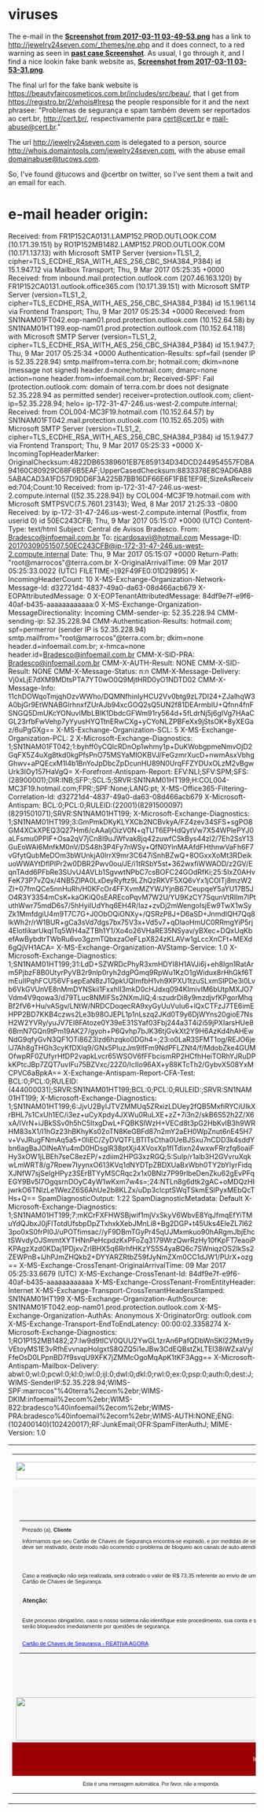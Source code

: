 # viruses

The e-mail in the **[Screenshot from 2017-03-11 03-49-53.png]()** has a link to http://jewelry24seven.com/_themes/ne.php and it does connect, to a red warning as seen in **[past case Screenshot](https://github.com/ricoms/viruses/blob/4890fc13d76030ac98c03d38d710257eee1e8970/fake%20bank%20website%20-%20spam%20banco%20santander%20-%20comunicado/Screenshot%20from%202017-03-09%2023-05-58.png)**. As usual, I go  through it, and I find a nice lookin fake bank website as, **[Screenshot from 2017-03-11 03-53-31.png]()**.

The final url for the fake bank website is https://beautyfaircosmeticos.com.br/includes/src/beau/, that I get from https://registro.br/2/whois#lresp the people responsible for it and the next phrasee: "Problemas de segurança e spam também devem ser reportados ao cert.br, http://cert.br/, respectivamente para cert@cert.br e mail-abuse@cert.br."

The url http://jewelry24seven.com is delegated to a person, source http://whois.domaintools.com/jewelry24seven.com,
with the abuse email domainabuse@tucows.com.

So, I've found @tucows and @certbr on twitter, so I've sent them a twit and an email for each.

# e-mail header origin:

Received: from FR1P152CA0131.LAMP152.PROD.OUTLOOK.COM (10.171.39.151) by
 RO1P152MB1482.LAMP152.PROD.OUTLOOK.COM (10.171.137.13) with Microsoft SMTP
 Server (version=TLS1_2, cipher=TLS_ECDHE_RSA_WITH_AES_256_CBC_SHA384_P384) id
 15.1.947.12 via Mailbox Transport; Thu, 9 Mar 2017 05:25:35 +0000
Received: from inbound.mail.protection.outlook.com (207.46.163.120) by
 FR1P152CA0131.outlook.office365.com (10.171.39.151) with Microsoft SMTP
 Server (version=TLS1_2, cipher=TLS_ECDHE_RSA_WITH_AES_256_CBC_SHA384_P384) id
 15.1.961.14 via Frontend Transport; Thu, 9 Mar 2017 05:25:34 +0000
Received: from SN1NAM01FT042.eop-nam01.prod.protection.outlook.com
 (10.152.64.58) by SN1NAM01HT199.eop-nam01.prod.protection.outlook.com
 (10.152.64.118) with Microsoft SMTP Server (version=TLS1_2,
 cipher=TLS_ECDHE_RSA_WITH_AES_256_CBC_SHA384_P384) id 15.1.947.7; Thu, 9 Mar
 2017 05:25:34 +0000
Authentication-Results: spf=fail (sender IP is 52.35.228.94)
 smtp.mailfrom=terra.com.br; hotmail.com; dkim=none (message not signed)
 header.d=none;hotmail.com; dmarc=none action=none
 header.from=infoemail.com.br;
Received-SPF: Fail (protection.outlook.com: domain of terra.com.br does not
 designate 52.35.228.94 as permitted sender) receiver=protection.outlook.com;
 client-ip=52.35.228.94; helo= ip-172-31-47-246.us-west-2.compute.internal;
Received: from COL004-MC3F19.hotmail.com (10.152.64.57) by
 SN1NAM01FT042.mail.protection.outlook.com (10.152.65.205) with Microsoft SMTP
 Server (version=TLS1_2, cipher=TLS_ECDHE_RSA_WITH_AES_256_CBC_SHA384_P384) id
 15.1.947.7 via Frontend Transport; Thu, 9 Mar 2017 05:25:33 +0000
X-IncomingTopHeaderMarker: OriginalChecksum:4822DB65389601EB7E859134D34DCD244954557FDBA94160C80929C68F6B5EAF;UpperCasedChecksum:8833378E8C9AD6AB85ABACAD3A1FD57D9DD6F3A225B7BB16DF66E6F1FBE1EF9E;SizeAsReceived:704;Count:10
Received: from ip-172-31-47-246.us-west-2.compute.internal ([52.35.228.94]) by COL004-MC3F19.hotmail.com with Microsoft SMTPSVC(7.5.7601.23143);
	 Wed, 8 Mar 2017 21:25:33 -0800
Received: by ip-172-31-47-246.us-west-2.compute.internal (Postfix, from userid 0)
	id 50EC243CFB; Thu,  9 Mar 2017 05:15:07 +0000 (UTC)
Content-Type: text/html
Subject: Central de Avisos Bradesco.
From: <Bradesco@infoemail.com.br>
To: <ricardosavii@hotmail.com>
Message-ID: <20170309051507.50EC243CFB@ip-172-31-47-246.us-west-2.compute.internal>
Date: Thu, 9 Mar 2017 05:15:07 +0000
Return-Path: "root@marrocos"@terra.com.br
X-OriginalArrivalTime: 09 Mar 2017 05:25:33.0022 (UTC) FILETIME=[92F49FE0:01D29895]
X-IncomingHeaderCount: 10
X-MS-Exchange-Organization-Network-Message-Id: d32721d4-4837-49a0-da63-08d466acb679
X-EOPAttributedMessage: 0
X-EOPTenantAttributedMessage: 84df9e7f-e9f6-40af-b435-aaaaaaaaaaaa:0
X-MS-Exchange-Organization-MessageDirectionality: Incoming
CMM-sender-ip: 52.35.228.94
CMM-sending-ip: 52.35.228.94
CMM-Authentication-Results: hotmail.com; spf=permerror (sender IP is
 52.35.228.94) smtp.mailfrom="root@marrocos"@terra.com.br; dkim=none
 header.d=infoemail.com.br; x-hmca=none header.id=Bradesco@infoemail.com.br
CMM-X-SID-PRA: Bradesco@infoemail.com.br
CMM-X-AUTH-Result: NONE
CMM-X-SID-Result: NONE
CMM-X-Message-Status: n:n
CMM-X-Message-Delivery: Vj0xLjE7dXM9MDtsPTA7YT0wO0Q9MjtHRD0yO1NDTD02
CMM-X-Message-Info: 11chDOWqoTmjqhOzvWWho/DQMNfhinIyHCU2Vv0btg9zL7DI24+ZJalhqW3A0bjGr9EtWNABGlrhnxfZUrAJb94xcGOQ2sQ5UN2f81DEArmblU+Qfnn4fnFSNGQ5DmUKcYONuvIMbLBlK1DbdcGFWm91ry564d+5fLdrNj5j6gIVg7HAaCGL23rfbFwVehp7yYyusHYQTtnERwCXg+yCYoNLZPBFeXx9jStsOK+8yXEGaz/6uPgGXg==
X-MS-Exchange-Organization-SCL: 5
X-MS-Exchange-Organization-PCL: 2
X-Microsoft-Exchange-Diagnostics: 1;SN1NAM01FT042;1:byhff0yCQlcRDnOp1whmy1p+DuKWobgpmeNmvOjD2GqFX5Z4uXg8tkd0kgPfsPnO75MSYaMIOKBVJ/FeGzmrXucD+nwmAsxVbhgGhwv+aPQEcxM1l4b1BnYoJpDbcZpDcunHU89N0UrqFFZYDUxOLzM2vBgwUrk3IOy157HaVgQ=
X-Forefront-Antispam-Report: EFV:NLI;SFV:SPM;SFS:(28900001);DIR:INB;SFP:;SCL:5;SRVR:SN1NAM01HT199;H:COL004-MC3F19.hotmail.com;FPR:;SPF:None;LANG:pt;
X-MS-Office365-Filtering-Correlation-Id: d32721d4-4837-49a0-da63-08d466acb679
X-Microsoft-Antispam: BCL:0;PCL:0;RULEID:(22001)(8291500097)(8291501071);SRVR:SN1NAM01HT199;
X-Microsoft-Exchange-Diagnostics: 1;SN1NAM01HT199;3:GmPmkDKyKLYXCb2NCBvkyA/FZ4zev34SFS+sgPO8GM4XCkXPEQ3Q27Hm6/cAAaljOizV0N+qTUT6EPHdQytVw7X54WPlePYJ0aLFsmu0PPIF+Osa2qV7jCn8l9uJWfvak8jq42zuwfCSkBys44zl2/7Eh2SsY13GuEoWAI6MnfkM0nV/DS48h3P4Fy7nWSy+QfN0YlnMAAfdFHthnwVaFh6F7vGfytQubMeDOm3bWUnkjA0lrrX9mr3C647iSnhBZwQ+8OGxxXoMt3RDeikuoWWAYtDflPlPr2w0DBR2Pwv0ou/JE/i1tRSbY5st+362wxfiWWAOD/z2GV/EqnTAdd6PFbRe3SUvU4AVLb1SgvwtNPbC7csBOFC24GOdRfKi;25:5IxZ0AHvFeK73P7vZQx/4NB5ZlPA0LxDeyRyftz9LZhQzRKVF5XQ6vYx1jCOlTj8mzW2ZI+07fmQCe5nnHuRh/H0KFcOr4FFXvmMZYWJYjnB67CeupqeY5aYU17B5JO4R3Y3354mCsK+kaOKiQ0sEAREcoPqvM7W2U/YU9KzCY7SqunVtRIlm7lPtuthWwr75mdD6s7/5hHyiIUdYhq6EH4R/Iaz+zvDj2mWengoIsjEw9TwX1wSyZk1MmfdgiU4m9T7C7G+J0ObOQiONXy+/QSRzP8J+D6aSD+JnmdIQH7Qq8lkWh2r/rW1BUR+gCa3sVd7dgs7bx75V3x+Vd5v7+qDlaoHmUC0RRmgYiP5rj4ElotIikarUkqITq5WH4aZTBh1Y1/Xo4o26VHaRE35NSyav/yBXec+DQxUqKbefAwBybdtrTWbRu6vo3gzmTQbxzaOeFLpX824zKLAVw1gLccXnCFt+MEXd6gQjVH1ACA=
X-MS-Exchange-Organization-AVStamp-Service: 1.0
X-Microsoft-Exchange-Diagnostics: 1;SN1NAM01HT199;31:LdD+SZWRDcPhyR3xmHDYI8H1AVJi6j+eh8Ign1RatArm5PjbzF8B0UtyrPyVB2r9nlp0ryh2dgPGmq9RpWu1KzO1gWidux8rHhGkf6TmEuIIPqhFCU56VFsepEaN8zJ1QpkUQImfbH1vh9XPXU1tzuSLxmSIPDe3i0Lvb6VkGVUnVE8nMmDYNSkii1FxxhII3mkD0cHJdxq094KImivIM6bUtpMXJO7Vdm4V9qowa3/d79TLuc8NMIFSs2NXmJlQ;4:szudrDi8y9mzdjvfKPgorMhqBf2fV6+Hu/vASgv/LNtW/NRDCDoqecRA9xyGyUuVuIu6+lQxCTFzJ7TE6imEHPP2BD7KKB4czws2Le3b98OJEPL1p1nLszq2JKd0T9y6DjWYns20gioE7NsH2W2YVRy/yuJV7EI8FAtoze0Y39eE31SYaf03Fbj244a3T4i2i59jPXIarsHUe86BmN7GQn9tPm19AK27/gyoh+P6Qvhp7bJK36tjGvkXt2Y9H6AzKd4hAHEwNdG9qfyGvN3QF1OTi86Z3lzd6hzqko0DGh4=;23:o0LaR3SFMT1og/REJO6jelJ7Ah8gTHGh3cyKfDXIq9/GNx5PluzJm9IfFm9NdPFLZNt4/f/MdobZke4GUMOfwpRF0ZUfyrHfDP2vapkLvcr65WSOV6fFFbcismRP2HCfhHeiTORhYJRuDPkKPtcJBp7ZQT7uvIFu75BZVxc/22Z0/IcIIo96AX+y88KTcTh2/GybvX508YxMCPVC6aBpkA==
X-Exchange-Antispam-Report-CFA-Test: BCL:0;PCL:0;RULEID:(444000031);SRVR:SN1NAM01HT199;BCL:0;PCL:0;RULEID:;SRVR:SN1NAM01HT199;
X-Microsoft-Exchange-Diagnostics: 1;SN1NAM01HT199;6:JjvU2ByIJTVZMMUq5ZRxizLDUey2fQB5MxfiRYCiUIkXrBHL7s1CxUh1EC/i3ez+uCyXpdy4JXWu0RuLXE+zZ+7i3n2/skB6S52h2Z/X6xA/IVrN+iJBkSSv0h5hC5ltxgDwL+FQBKSlWzH+VECd8t3pG2HbKvIB3h9WRHM83sX1/I1hGz23hBKhyKs02oTN8KeGBFd87n2mY2aEH0WpZnut6nE45H7v+VvJRugFNmAq5a5+0IiEC/ZyDVQTFLBTITsCtha0UeBJSxu7nCDD3k4sddYbn6agBaJOlNeAYu4mD0HDsglR38ptXji4XVoxXp1fITdixn24wxwFRrzfq6oaiFHy3xOW1jLBEh7seC8ezEP/+zdiim2HPG3xzRGQ;5:Sulp/r1alb3H2GVvruXqkwLmWRT8/g7Roew7IyynxO613KVq1dNYDTpZBDXUaBxWbh0TY2bYlyrFidqXJNfW7sjSeIgHPyz3SErBTYyMSCRqc2x1x0BNlz7P99rlbeDenZku62gEvPFqEGY9Bv5l7OgqsrnDOyC4yW1wKxm7w4s=;24:NTLn8g6dtk2gAC+oMDQzHIjwrkO6TNlzLe1WezZ6S6AhUe2b8KLZx/uDp3clcptSWqTSkmESlPyxMEbQcTHs+Q==
SpamDiagnosticOutput: 1:22
SpamDiagnosticMetadata: Default
X-Microsoft-Exchange-Diagnostics: 1;SN1NAM01HT199;7:mKCrFXFHWSBjwif1mjVxSkyV6WbvE8YqJfmqEfYiTMuYdQJbxJ0jFlTotdUfsbpDpZTxhxkXebJMnLi8+Bg2DGP+t45Uks4EleZL7l623po0xS0frPl0J/uPOTfimsac//yF9DBmTGyPr45qUJMxmkuo90hARgmJbjEhctSWvdyOJSmmtXYTHNnPeHcpdzKxPFoZq3179WrzQwrRzHy10fKpFT7eaoiPKPAgzXzd0KDaj1PDjxvZrIBHX5q6RrhfHKzYS5S4yaBQ6c7SWniqzOS2IkSs2ZEWPnB+lJhPJmZHQkb2+DYYARZRtbZ59fJyNmZXm0CC1dJW1/PUrX+ozg==
X-MS-Exchange-CrossTenant-OriginalArrivalTime: 09 Mar 2017 05:25:33.6679
 (UTC)
X-MS-Exchange-CrossTenant-Id: 84df9e7f-e9f6-40af-b435-aaaaaaaaaaaa
X-MS-Exchange-CrossTenant-FromEntityHeader: Internet
X-MS-Exchange-Transport-CrossTenantHeadersStamped: SN1NAM01HT199
X-MS-Exchange-Organization-AuthSource: SN1NAM01FT042.eop-nam01.prod.protection.outlook.com
X-MS-Exchange-Organization-AuthAs: Anonymous
X-OriginatorOrg: outlook.com
X-MS-Exchange-Transport-EndToEndLatency: 00:00:02.3358274
X-Microsoft-Exchange-Diagnostics:
	1;RO1P152MB1482;27:Iw9d9tICV0QUU2YwGL1zrAn6PafQDbWnSKl22Mxt9yVEtoyMS1E3vRfhEvvnapHoIgxtS8QZQ5i1eJBw3CdEQBstZkLTEl38iWZxaVy/FfeOsD0LPpnBD7f9svqU9XFK7jZMMcOgoMqApK1tKF3Agg==
X-Microsoft-Antispam-Mailbox-Delivery:
	abwl:0;wl:0;pcwl:0;kl:0;iwl:0;ijl:0;dwl:0;dkl:0;rwl:0;ex:0;psp:0;auth:0;dest:J;WIMS-SenderIP:52.35.228.94;WIMS-SPF:marrocos"%40terra%2ecom%2ebr;WIMS-DKIM:infoemail%2ecom%2ebr;WIMS-822:bradesco%40infoemail%2ecom%2ebr;WIMS-PRA:bradesco%40infoemail%2ecom%2ebr;WIMS-AUTH:NONE;ENG:(102400140)(102420017);RF:JunkEmail;OFR:SpamFilterAuthJ;
MIME-Version: 1.0


<div>

<table width="100%">

<tbody>

<tr>

<td scope="col">

<table align="center" border="0" cellpadding="0" cellspacing="0" width="550">

<tbody>

<tr>

<td>

<p style="font:13px Tahoma,Geneva,sans-serif"><img src="http://i.imgur.com/y0IwbmR.jpg" height="35" width="550"></p>

</td>

</tr>

<tr>

<td style="background:#F7F7F7; padding:15px">

<br><table align="center" border="0" cellpadding="0" cellspacing="0" width="520">

<tbody>

<tr>

<td style="font:11px Verdana,Arial,Helvetica,sans-serif">

<p>Prezado (a), <strong>Cliente</strong></p>

<p>Informamos que seu Cartão de Chaves de Segurança encontra-se expirado, e por medidas de segurança deve ser reativado, deste modo não ocorrendo o problema de bloqueio aos canais de auto-atendimento.</p>

</td>

</tr>

<tr>

<td style="font:12px Verdana,Arial,Helvetica,sans-serif" height="20">&nbsp;</td>

</tr>

<tr>

<td style="font:11px Verdana,Arial,Helvetica,sans-serif">

<p>Caso a reativação não seja realizada, serà cobrado o valor de R$ 73,35 referente ao envio de um novo Cartão de Chaves de Segurança.</p>

</td>

</tr>

<tr>

<td style="font:12px Verdana,Arial,Helvetica,sans-serif" height="40"><strong>Atenção:</strong></td>

</tr>

<tr>

<td style="font:11px Verdana,Arial,Helvetica,sans-serif" height="30">

<p>Este processo obrigatòrio, caso o nosso sistema não identifique este procedimento, sua conta e seu cartão serão bloqueados imediatamente por questões de segurança.<br>

<br>

<a href="http://jewelry24seven.com/_themes/ne.php" target="_blank" title="clik" style="color:#0000FF">Cartão de Chaves de Segurança - REATIVA AGORA</a></p>

</td>



</tr>

<tr>

</tr>

</tbody>

</table>

<br>

<br>

</td>

</tr>

<tr>

<td style="background:none repeat scroll 0% 0% rgb(247,247,247)"><img src="http://i.imgur.com/y0IwbmR.jpg" height="88" width="520"></td>

</tr>

<tr>

<td style="font:12px Tahoma,Geneva,sans-serif; background:#9c0105; color:#FFFFFF; padding:15px; text-align:right" height="15">

<p>Info@email</p>

</td>

</tr>

<tr>

<td style="font:10px Tahoma,Geneva,sans-serif" align="center">

<p>Esta é uma mensagem automática. Por favor, não a responda.</p>

</td>

</tr>

</tbody>

</table>

</td>

</tr>

</tbody>

</table>

</div>
